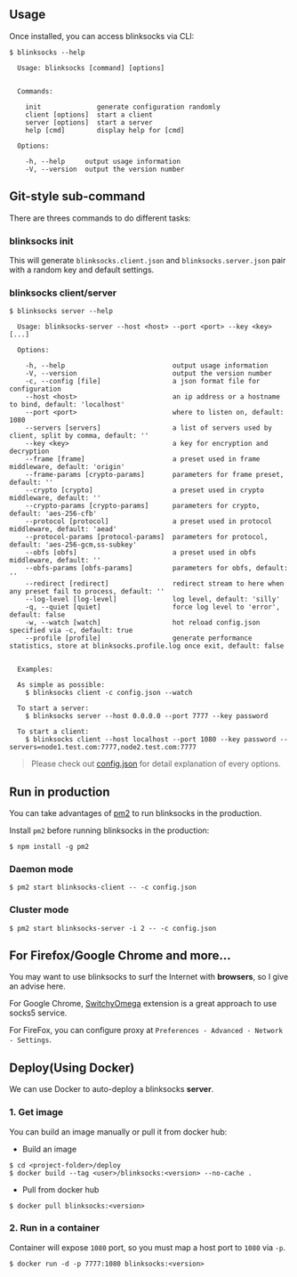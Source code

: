 ## Usage

Once installed, you can access blinksocks via CLI:

```
$ blinksocks --help

  Usage: blinksocks [command] [options]


  Commands:

    init              generate configuration randomly
    client [options]  start a client
    server [options]  start a server
    help [cmd]        display help for [cmd]

  Options:

    -h, --help     output usage information
    -V, --version  output the version number

```

## Git-style sub-command

There are threes commands to do different tasks:

### blinksocks init

This will generate `blinksocks.client.json` and `blinksocks.server.json` pair with a random key and default settings.

### blinksocks client/server

```
$ blinksocks server --help

  Usage: blinksocks-server --host <host> --port <port> --key <key> [...]

  Options:

    -h, --help                           output usage information
    -V, --version                        output the version number
    -c, --config [file]                  a json format file for configuration
    --host <host>                        an ip address or a hostname to bind, default: 'localhost'
    --port <port>                        where to listen on, default: 1080
    --servers [servers]                  a list of servers used by client, split by comma, default: ''
    --key <key>                          a key for encryption and decryption
    --frame [frame]                      a preset used in frame middleware, default: 'origin'
    --frame-params [crypto-params]       parameters for frame preset, default: ''
    --crypto [crypto]                    a preset used in crypto middleware, default: ''
    --crypto-params [crypto-params]      parameters for crypto, default: 'aes-256-cfb'
    --protocol [protocol]                a preset used in protocol middleware, default: 'aead'
    --protocol-params [protocol-params]  parameters for protocol, default: 'aes-256-gcm,ss-subkey'
    --obfs [obfs]                        a preset used in obfs middleware, default: ''
    --obfs-params [obfs-params]          parameters for obfs, default: ''
    --redirect [redirect]                redirect stream to here when any preset fail to process, default: ''
    --log-level [log-level]              log level, default: 'silly'
    -q, --quiet [quiet]                  force log level to 'error', default: false
    -w, --watch [watch]                  hot reload config.json specified via -c, default: true
    --profile [profile]                  generate performance statistics, store at blinksocks.profile.log once exit, default: false


  Examples:
  
  As simple as possible:
    $ blinksocks client -c config.json --watch
  
  To start a server:
    $ blinksocks server --host 0.0.0.0 --port 7777 --key password
  
  To start a client:
    $ blinksocks client --host localhost --port 1080 --key password --servers=node1.test.com:7777,node2.test.com:7777

```

> Please check out [config.json](../config) for detail explanation of every options.

## Run in production

You can take advantages of [pm2](https://github.com/unitech/pm2) to run blinksocks in the production.

Install `pm2` before running blinksocks in the production:

```
$ npm install -g pm2
```

### Daemon mode

```
$ pm2 start blinksocks-client -- -c config.json
```

### Cluster mode

```
$ pm2 start blinksocks-server -i 2 -- -c config.json
```

## For Firefox/Google Chrome and more...

You may want to use blinksocks to surf the Internet with **browsers**, so I give an advise here.

For Google Chrome, [SwitchyOmega](https://github.com/FelisCatus/SwitchyOmega) extension is a great approach to use socks5 service.

For FireFox, you can configure proxy at `Preferences - Advanced - Network - Settings`.

## Deploy(Using Docker)

We can use Docker to auto-deploy a blinksocks **server**.

### 1. Get image

You can build an image manually or pull it from docker hub:

* Build an image

```
$ cd <project-folder>/deploy
$ docker build --tag <user>/blinksocks:<version> --no-cache .
```

* Pull from docker hub

```
$ docker pull blinksocks:<version>
```

### 2. Run in a container

Container will expose `1080` port, so you must map a host port to `1080` via `-p`.

```
$ docker run -d -p 7777:1080 blinksocks:<version>
```
